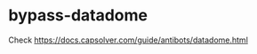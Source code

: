 # bypass-datadome
Check https://docs.capsolver.com/guide/antibots/datadome.html
                                                                         